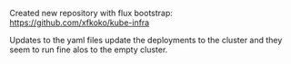 Created new repository with flux bootstrap: https://github.com/xfkoko/kube-infra

Updates to the yaml files update the deployments to the cluster and they seem to run fine alos to the empty cluster.